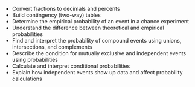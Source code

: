 * Convert fractions to decimals and percents
* Build contingency (two-way) tables
* Determine the empirical probability of an event in a chance experiment
* Understand the difference between theoretical and empirical probabilities
* Find and interpret the probability of compound events using unions, intersections, and complements
* Describe the condition for mutually exclusive and independent events using probabilities
* Calculate and interpret conditional probabilities
* Explain how independent events show up data and affect probability calculations
